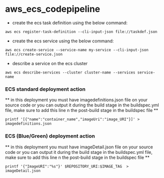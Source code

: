 # aws_ecs_codepipeline


* create the ecs task definition using the below command:
```
aws ecs register-task-definition --cli-input-json file://taskdef.json
```

* create the ecs service using the below command:

```
aws ecs create-service --service-name my-service --cli-input-json file://create-service.json
```

* describe a service on the ecs cluster

```
aws ecs describe-services --cluster cluster-name --services service-name
```


### ECS standard deployment action

** in this deployment you must have imagedefinitions.json file on your source code or you can 
output it during the build stage in the buildspec.yml file, make sure to add this line n the post-build stage in the buildspec file **

```
printf '[{"name":"container_name","imageUri":"image_URI"}]' > imagedefinitions.json
```

### ECS (Blue/Green) deployment action

** in this deployment you must have imageDetail.json file on your source code or you can 
output it during the build stage in the buildspec.yml file, make sure to add this line n the post-build stage in the buildspec file **
```
printf '{"ImageURI":"%s"}' $REPOSITORY_URI:$IMAGE_TAG  > imageDetail.json
```
